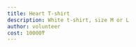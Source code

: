 ```yaml
---
title: Heart T-shirt
description: White t-shirt, size M or L
author: volunteer
cost: 10000₸
---
```


